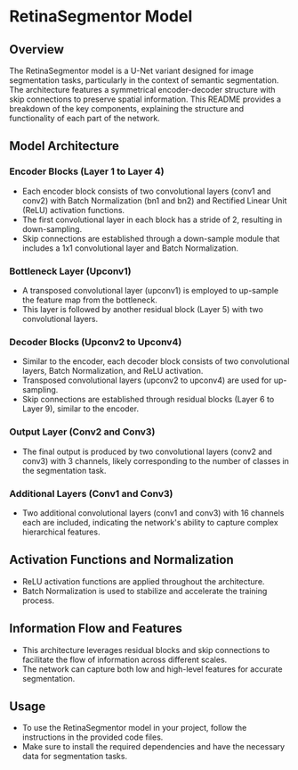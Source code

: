 # RetinaSegmentor Model

## Overview

The RetinaSegmentor model is a U-Net variant designed for image segmentation tasks, particularly in the context of semantic segmentation. The architecture features a symmetrical encoder-decoder structure with skip connections to preserve spatial information. This README provides a breakdown of the key components, explaining the structure and functionality of each part of the network.

## Model Architecture

### Encoder Blocks (Layer 1 to Layer 4)

- Each encoder block consists of two convolutional layers (conv1 and conv2) with Batch Normalization (bn1 and bn2) and Rectified Linear Unit (ReLU) activation functions.
- The first convolutional layer in each block has a stride of 2, resulting in down-sampling.
- Skip connections are established through a down-sample module that includes a 1x1 convolutional layer and Batch Normalization.

### Bottleneck Layer (Upconv1)

- A transposed convolutional layer (upconv1) is employed to up-sample the feature map from the bottleneck.
- This layer is followed by another residual block (Layer 5) with two convolutional layers.

### Decoder Blocks (Upconv2 to Upconv4)

- Similar to the encoder, each decoder block consists of two convolutional layers, Batch Normalization, and ReLU activation.
- Transposed convolutional layers (upconv2 to upconv4) are used for up-sampling.
- Skip connections are established through residual blocks (Layer 6 to Layer 9), similar to the encoder.

### Output Layer (Conv2 and Conv3)

- The final output is produced by two convolutional layers (conv2 and conv3) with 3 channels, likely corresponding to the number of classes in the segmentation task.

### Additional Layers (Conv1 and Conv3)

- Two additional convolutional layers (conv1 and conv3) with 16 channels each are included, indicating the network's ability to capture complex hierarchical features.

## Activation Functions and Normalization

- ReLU activation functions are applied throughout the architecture.
- Batch Normalization is used to stabilize and accelerate the training process.

## Information Flow and Features

- This architecture leverages residual blocks and skip connections to facilitate the flow of information across different scales.
- The network can capture both low and high-level features for accurate segmentation.

## Usage

- To use the RetinaSegmentor model in your project, follow the instructions in the provided code files.
- Make sure to install the required dependencies and have the necessary data for segmentation tasks.

